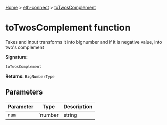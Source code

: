 [Home](./index) &gt; [eth-connect](./eth-connect.md) &gt; [toTwosComplement](./eth-connect.totwoscomplement.md)

# toTwosComplement function

Takes and input transforms it into bignumber and if it is negative value, into two's complement

**Signature:**
```javascript
toTwosComplement
```
**Returns:** `BigNumberType`

## Parameters

|  Parameter | Type | Description |
|  --- | --- | --- |
|  `num` | `number | string | BigNumberType` |  |


